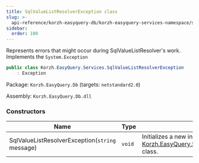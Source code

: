 ```yaml
---
title: SqlValueListResolverException class
slug: >-
  api-reference/korzh-easyquery-db/korzh-easyquery-services-namespace/sqlvaluelistresolverexception-class
sidebar:
  order: 100
---
```


Represents errors that might occur during SqlValueListResolver's work.  Implements the `System.Exception`
```csharp
public class Korzh.EasyQuery.Services.SqlValueListResolverException
    : Exception

```
Package: `Korzh.EasyQuery.Db` (targets: `netstandard2.0`)

Assembly: `Korzh.EasyQuery.Db.dll`

### Constructors

| Name | Type | Description | 
| --- | --- | --- | 
| SqlValueListResolverException(`string` message) | `void` | Initializes a new instance of the [Korzh.EasyQuery.Services.SqlValueListResolverException](///////////////easyquery/docs/api-reference/korzh-easyquery-db/korzh-easyquery-services-namespace/sqlvaluelistresolverexception-class) class. |
